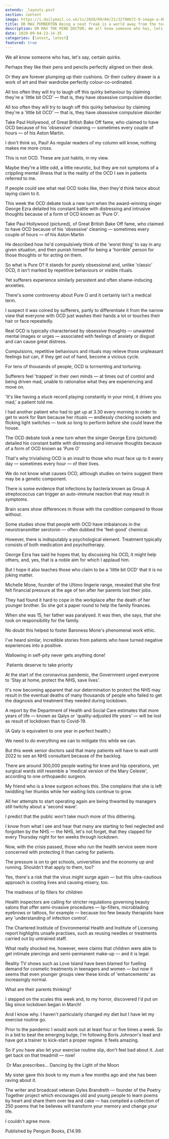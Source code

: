 ```yaml
---
extends: _layouts.post
section: content
image: https://i.dailymail.co.uk/1s/2020/09/04/21/32790672-0-image-a-48_1599251716825.jpg 
title: DR MAX PEMBERTON Being a neat freak is a world away from the torture of OCD  
description: DR MAX THE MIND DOCTOR; We all know someone who has, lets say, certain quirks. Perhaps they like their pens and pencils perfectly aligned on their desk. 
date: 2020-09-04-23-14-35 
categories: [latest, latest] 
featured: true 
--- 
```

We all know someone who has, let's say, certain quirks.

Perhaps they like their pens and pencils perfectly aligned on their desk. 

Or they are forever plumping up their cushions. Or their cutlery drawer is a work of art and their wardrobe perfectly colour-co-ordinated.

All too often they will try to laugh off this quirky behaviour by claiming they're a 'little bit OCD' — that is, they have obsessive compulsive disorder.

All too often they will try to laugh off this quirky behaviour by claiming they're a 'little bit OCD' — that is, they have obsessive compulsive disorder

Take Paul Hollywood, of Great British Bake Off fame, who claimed to have OCD because of his 'obsessive' cleaning — sometimes every couple of hours — of his Aston Martin. 

I don't think so, Paul! As regular readers of my column will know, nothing makes me more cross.

This is not OCD. These are just habits, in my view. 

Maybe they're a little odd, a little neurotic, but they are not symptoms of a crippling mental illness that is the reality of the OCD I see in patients referred to me.

If people could see what real OCD looks like, then they'd think twice about laying claim to it.

This week the OCD debate took a new turn when the award-winning singer George Ezra detailed his constant battle with distressing and intrusive thoughts because of a form of OCD known as 'Pure O'.

Take Paul Hollywood (pictured), of Great British Bake Off fame, who claimed to have OCD because of his 'obsessive' cleaning — sometimes every couple of hours — of his Aston Martin

He described how he'd compulsively think of the 'worst thing' to say in any given situation, and then punish himself for being a 'horrible' person for those thoughts or for acting on them.

So what is Pure O? It stands for purely obsessional and, unlike 'classic' OCD, it isn't marked by repetitive behaviours or visible rituals. 

Yet sufferers experience similarly persistent and often shame-inducing anxieties.

There's some controversy about Pure O and it certainly isn't a medical term. 

I suspect it was coined by sufferers, partly to differentiate it from the narrow view that everyone with OCD just washes their hands a lot or touches their hair or face repeatedly.

Real OCD is typically characterised by obsessive thoughts — unwanted mental images or urges — associated with feelings of anxiety or disgust and can cause great distress. 

Compulsions, repetitive behaviours and rituals may relieve those unpleasant feelings but can, if they get out of hand, become a vicious cycle.

For tens of thousands of people, OCD is tormenting and torturing. 

Sufferers feel 'trapped' in their own minds — at times out of control and being driven mad, unable to rationalise what they are experiencing and move on. 

'It's like having a stuck record playing constantly in your mind, it drives you mad,' a patient told me.

I had another patient who had to get up at 3.30 every morning in order to get to work for 9am because her rituals — endlessly checking sockets and flicking light switches — took so long to perform before she could leave the house. 

The OCD debate took a new turn when the singer George Ezra (pictured) detailed his constant battle with distressing and intrusive thoughts because of a form of OCD known as 'Pure O'

That's why trivialising OCD is an insult to those who must face up to it every day — sometimes every hour — of their lives.

We do not know what causes OCD, although studies on twins suggest there may be a genetic component. 

There is some evidence that infections by bacteria known as Group A streptococcus can trigger an auto-immune reaction that may result in symptoms.

Brain scans show differences in those with the condition compared to those without. 

Some studies show that people with OCD have imbalances in the neurotransmitter serotonin — often dubbed the 'feel-good' chemical.

However, there is indisputably a psychological element. Treatment typically consists of both medication and psychotherapy.

George Ezra has said he hopes that, by discussing his OCD, it might help others, and, yes, that is a noble aim for which I applaud him. 

But I hope it also teaches those who claim to be a 'little bit OCD' that it is no joking matter. 

Michelle Mone, founder of the Ultimo lingerie range, revealed that she first felt financial pressure at the age of ten after her parents lost their jobs.

They had found it hard to cope in the workplace after the death of her younger brother. So she got a paper round to help the family finances. 

When she was 15, her father was paralysed. It was then, she says, that she took on responsibility for the family. 

No doubt this helped to foster Baroness Mone's phenomenal work ethic.

I've heard similar, incredible stories from patients who have turned negative experiences into a positive. 

Wallowing in self-pity never gets anything done!

 Patients deserve to take priority

At the start of the coronavirus pandemic, the Government urged everyone to 'Stay at home, protect the NHS, save lives'.

It's now becoming apparent that our determination to protect the NHS may result in the eventual deaths of many thousands of people who failed to get the diagnosis and treatment they needed during lockdown.

A report by the Department of Health and Social Care estimates that more years of life — known as Qalys or 'quality-adjusted life years' — will be lost as result of lockdown than to Covid-19. 

(A Qaly is equivalent to one year in perfect health.)

We need to do everything we can to mitigate this while we can. 

But this week senior doctors said that many patients will have to wait until 2022 to see an NHS consultant because of the backlog. 

There are around 300,000 people waiting for knee and hip operations, yet surgical wards still resemble a 'medical version of the Mary Celeste', according to one orthopaedic surgeon.

My friend who is a knee surgeon echoes this. She complains that she is left twiddling her thumbs while her waiting lists continue to grow. 

All her attempts to start operating again are being thwarted by managers still twitchy about a 'second wave'.

I predict that the public won't take much more of this dithering. 

I know from what I see and hear that many are starting to feel neglected and forgotten by the NHS — the NHS, let's not forget, that they clapped for every Thursday night for ten weeks through lockdown.

Now, with the crisis passed, those who run the health service seem more concerned with protecting it than caring for patients. 

The pressure is on to get schools, universities and the economy up and running. Shouldn't that apply to them, too?

Yes, there's a risk that the virus might surge again — but this ultra-cautious approach is costing lives and causing misery, too.

The madness of lip fillers for children 

Health inspectors are calling for stricter regulations governing beauty salons that offer semi-invasive procedures — lip-fillers, microblading eyebrows or tattoos, for example — because too few beauty therapists have any 'understanding of infection control'.

The Chartered Institute of Environmental Health and Institute of Licensing report highlights unsafe practises, such as reusing needles or treatments carried out by untrained staff.

What really shocked me, however, were claims that children were able to get intimate piercings and semi-permanent make-up — and it is legal. 

Reality TV shows such as Love Island have been blamed for fuelling demand for cosmetic treatments in teenagers and women — but now it seems that even younger groups view these kinds of 'enhancements' as increasingly normal. 

What are their parents thinking? 

I stepped on the scales this week and, to my horror, discovered I'd put on 5kg since lockdown began in March!

And I know why. I haven't particularly changed my diet but I have let my exercise routine go.

Prior to the pandemic I would work out at least four or five times a week. So in a bid to beat the emerging bulge, I'm following Boris Johnson's lead and have got a trainer to kick-start a proper regime. It feels amazing.

So if you have also let your exercise routine slip, don't feel bad about it. Just get back on that treadmill — now!

 Dr Max prescribes... Dancing by the Light of the Moon

My sister gave this book to my mum a few months ago and she has been raving about it. 

The writer and broadcast veteran Gyles Brandreth — founder of the Poetry Together project which encourages old and young people to learn poems by heart and share them over tea and cake — has compiled a collection of 250 poems that he believes will transform your memory and change your life. 

I couldn't agree more.

Published by Penguin Books, £14.99.


